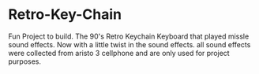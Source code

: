# Retro-Key-Chain
Fun Project to build. The 90's Retro Keychain Keyboard that played missle sound effects. Now with a little twist in the sound effects. 
all sound effects were collected from aristo 3 cellphone and are only used for project purposes. 
